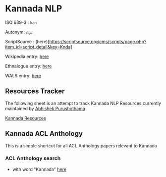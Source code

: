 # Kannada NLP
ISO 639-3 : `kan`

Autonym: `ಕನ್ನಡ`

ScriptSource : (here)[https://scriptsource.org/cms/scripts/page.php?item_id=script_detail&key=Knda]

Wikipedia entry: [here](https://en.wikipedia.org/wiki/Kannada)

Ethnalogue entry: [here](https://www.ethnologue.com/language/kan/)

WALS entry: [here](https://wals.info/languoid/lect/wals_code_knd)

## Resources Tracker
The following sheet is an attempt to track Kannada NLP Resources currently maintained by [Abhishek Purushothama](https://abhishek-p.github.io/)

[Kannada Resources](https://docs.google.com/spreadsheets/d/e/2PACX-1vRSxSC6uAJpwKhDorxLtf5uI2NY0ihMaWaZiALpy0kDA1L8vZkUTs0DY50DMEsQZl8metsqCBR7TFVs/pubhtml?gid=0&single=true)

## Kannada ACL Anthology
This is a simple shortcut for all ACL Anthology papers relevant to Kannada 

### ACL Anthology search
*  with word "Kannada" [here](https://aclanthology.org/search/?q=kannada)
